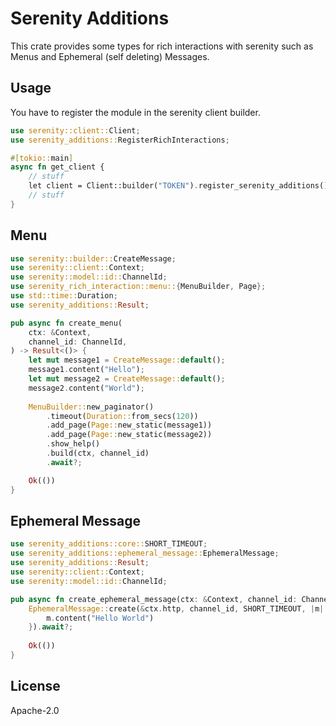 # Serenity Additions

This crate provides some types for rich interactions with serenity such as Menus and Ephemeral (self deleting) Messages.

## Usage

You have to register the module in the serenity client builder.
```rust
use serenity::client::Client;
use serenity_additions::RegisterRichInteractions;

#[tokio::main]
async fn get_client {
    // stuff
    let client = Client::builder("TOKEN").register_serenity_additions().await?;
    // stuff
}
```

## Menu

```rust
use serenity::builder::CreateMessage;
use serenity::client::Context;
use serenity::model::id::ChannelId;
use serenity_rich_interaction::menu::{MenuBuilder, Page};
use std::time::Duration;
use serenity_additions::Result;

pub async fn create_menu(
    ctx: &Context,
    channel_id: ChannelId,
) -> Result<()> {
    let mut message1 = CreateMessage::default();
    message1.content("Hello");
    let mut message2 = CreateMessage::default();
    message2.content("World");
    
    MenuBuilder::new_paginator()
        .timeout(Duration::from_secs(120))
        .add_page(Page::new_static(message1))
        .add_page(Page::new_static(message2))
        .show_help()
        .build(ctx, channel_id)
        .await?;

    Ok(())
}
```

## Ephemeral Message

```rust
use serenity_additions::core::SHORT_TIMEOUT;
use serenity_additions::ephemeral_message::EphemeralMessage;
use serenity_additions::Result;
use serenity::client::Context;
use serenity::model::id::ChannelId;

pub async fn create_ephemeral_message(ctx: &Context, channel_id: ChannelId) -> Result<()> {
    EphemeralMessage::create(&ctx.http, channel_id, SHORT_TIMEOUT, |m| {
        m.content("Hello World")
    }).await?;
    
    Ok(())
}

```


## License

Apache-2.0
